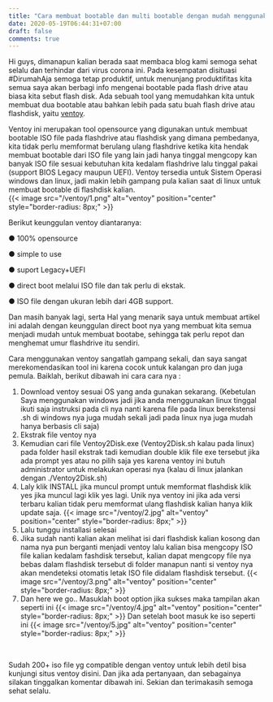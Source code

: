 ```yaml
---
title: "Cara membuat bootable dan multi bootable dengan mudah menggunakan Ventoy"
date: 2020-05-19T06:44:31+07:00
draft: false
comments: true
---
```


Hi guys, dimanapun kalian berada saat membaca blog kami semoga sehat selalu dan terhindar dari virus corona ini. Pada kesempatan disituasi #DirumahAja semoga tetap produktif, untuk menunjang produktifitas kita semua saya akan berbagi info mengenai bootable pada flash drive atau biasa kita sebut flash disk. Ada sebuah tool yang memudahkan kita untuk membuat dua bootable atau bahkan lebih pada satu buah flash drive atau flashdisk, yaitu [ventoy](https://www.ventoy.net/en/index.html). 
<br>

Ventoy ini merupakan tool opensource yang digunakan untuk membuat bootable ISO file pada flashdrive atau flashdisk yang dimana pembedanya, kita tidak perlu memformat berulang ulang flashdrive ketika kita hendak membuat bootable dari ISO file yang lain jadi hanya tinggal mengcopy kan banyak ISO file sesuai kebutuhan kita kedalam flashdrive lalu tinggal pakai (support BIOS Legacy maupun UEFI). Ventoy tersedia untuk Sistem Operasi windows dan linux, jadi makin lebih gampang pula kalian saat di linux untuk membuat bootable di flashdisk kalian.
<br>
{{< image src="/ventoy/1.png" alt="ventoy" position="center" style="border-radius: 8px;" >}}
<br>

Berikut keunggulan ventoy diantaranya:

● 100% opensource

● simple to use

● suport Legacy+UEFI

● direct boot melalui ISO file dan tak perlu di ekstak.

● ISO file dengan ukuran lebih dari 4GB support.

Dan masih banyak lagi, serta Hal yang menarik saya untuk membuat artikel ini adalah dengan keunggulan direct boot nya yang membuat kita semua menjadi mudah untuk membuat bootabe, sehingga tak perlu repot dan menghemat umur flashdrive itu sendiri.
<br>

Cara menggunakan ventoy sangatlah gampang sekali, dan saya sangat merekomendasikan tool ini karena cocok untuk kalangan pro dan juga pemula. Baiklah, berikut dibawah ini cara cara nya :
1. Download ventoy sesuai OS yang anda gunakan sekarang. (Kebetulan Saya menggunakan windows jadi jika anda menggunakan linux tinggal ikuti saja instruksi pada cli nya nanti karena file pada linux berekstensi .sh di windows nya juga mudah sekali jadi pada linux nya juga mudah hanya berbasis cli saja) 
2. Ekstrak file ventoy nya
3. Kemudian cari file Ventoy2Disk.exe (Ventoy2Disk.sh kalau pada linux) pada folder hasil ekstrak tadi kemudian double klik file exe tersebut jika ada prompt yes atau no pilih saja yes karena ventoy ini butuh administrator untuk melakukan operasi nya (kalau di linux jalankan dengan ./Ventoy2Disk.sh)
4. Laly klik INSTALL jika muncul prompt untuk memformat flashdisk klik yes jika muncul lagi klik yes lagi. Unik nya ventoy ini jika ada versi terbaru kalian tidak peru memformat ulang flashdisk kalian hanya klik update saja.
{{< image src="/ventoy/2.jpg" alt="ventoy" position="center" style="border-radius: 8px;" >}}
5. Lalu tunggu installasi selesai
6. Jika sudah nanti kalian akan melihat isi dari flashdisk kalian kosong dan nama nya pun berganti menjadi ventoy lalu kalian bisa mengcopy ISO file kalian kedalam fashdisk tersebut, kalian dapat mengcopy file nya bebas dalam flashdisk tersebut di folder manapun nanti si ventoy nya akan mendeteksi otomatis letak ISO file didalam flashdisk tersebut.
{{< image src="/ventoy/3.png" alt="ventoy" position="center" style="border-radius: 8px;" >}}
7. Dan here we go.. Masuklah boot option jika sukses maka tampilan akan seperti ini
{{< image src="/ventoy/4.jpg" alt="ventoy" position="center" style="border-radius: 8px;" >}}
Dan setelah boot masuk ke iso seperti ini
{{< image src="/ventoy/5.jpg" alt="ventoy" position="center" style="border-radius: 8px;" >}}
<br>

Sudah 200+ iso file yg compatible dengan ventoy untuk lebih detil bisa kunjungi situs ventoy disini. Dan jika ada pertanyaan, dan sebagainya silakan tinggalkan komentar dibawah ini. Sekian dan terimakasih semoga sehat selalu.